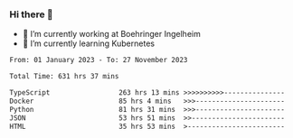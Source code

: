 ### Hi there 👋
- 🔭 I’m currently working at Boehringer Ingelheim
- 🌱 I’m currently learning Kubernetes

 
<!--START_SECTION:waka-->

```txt
From: 01 January 2023 - To: 27 November 2023

Total Time: 631 hrs 37 mins

TypeScript                 263 hrs 13 mins >>>>>>>>>>---------------   41.68 %
Docker                     85 hrs 4 mins   >>>----------------------   13.47 %
Python                     81 hrs 31 mins  >>>----------------------   12.91 %
JSON                       53 hrs 51 mins  >>-----------------------   08.53 %
HTML                       35 hrs 53 mins  >------------------------   05.68 %
```

<!--END_SECTION:waka-->

 
